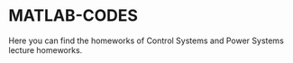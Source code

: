 # MATLAB-CODES
Here you can find the homeworks of Control Systems and Power Systems lecture homeworks.

